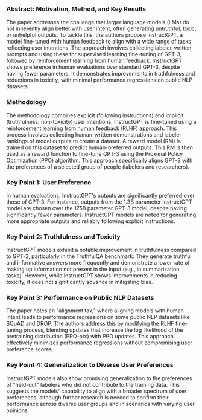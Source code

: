 ### Abstract: Motivation, Method, and Key Results

The paper addresses the challenge that larger language models (LMs) do not inherently align better with user intent, often generating untruthful, toxic, or unhelpful outputs. To tackle this, the authors propose InstructGPT, a model fine-tuned with human feedback to align with a wide range of tasks reflecting user intentions. The approach involves collecting labeler-written prompts and using these for supervised learning fine-tuning of GPT-3, followed by reinforcement learning from human feedback. InstructGPT shows preference in human evaluations over standard GPT-3, despite having fewer parameters. It demonstrates improvements in truthfulness and reductions in toxicity, with minimal performance regressions on public NLP datasets.

### Methodology

The methodology combines explicit (following instructions) and implicit (truthfulness, non-toxicity) user intentions. InstructGPT is fine-tuned using a reinforcement learning from human feedback (RLHF) approach. This process involves collecting human-written demonstrations and labeler rankings of model outputs to create a dataset. A reward model (RM) is trained on this dataset to predict human-preferred outputs. This RM is then used as a reward function to fine-tune GPT-3 using the Proximal Policy Optimization (PPO) algorithm. This approach specifically aligns GPT-3 with the preferences of a selected group of people (labelers and researchers).

### Key Point 1: User Preference

In human evaluations, InstructGPT's outputs are significantly preferred over those of GPT-3. For instance, outputs from the 1.3B parameter InstructGPT model are chosen over the 175B parameter GPT-3 model, despite having significantly fewer parameters. InstructGPT models are noted for generating more appropriate outputs and reliably following explicit instructions.

### Key Point 2: Truthfulness and Toxicity

InstructGPT models exhibit a notable improvement in truthfulness compared to GPT-3, particularly in the TruthfulQA benchmark. They generate truthful and informative answers more frequently and demonstrate a lower rate of making up information not present in the input (e.g., in summarization tasks). However, while InstructGPT shows improvements in reducing toxicity, it does not significantly advance in mitigating bias.

### Key Point 3: Performance on Public NLP Datasets

The paper notes an "alignment tax," where aligning models with human intent leads to performance regressions on some public NLP datasets like SQuAD and DROP. The authors address this by modifying the RLHF fine-tuning process, blending updates that increase the log likelihood of the pretraining distribution (PPO-ptx) with PPO updates. This approach effectively minimizes performance regressions without compromising user preference scores.

### Key Point 4: Generalization to Diverse User Preferences

InstructGPT models also show promising generalization to the preferences of "held-out" labelers who did not contribute to the training data. This suggests the models' capability to align with a broader spectrum of user preferences, although further research is needed to confirm their performance across diverse user groups and in scenarios with varying user opinions.
